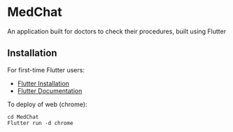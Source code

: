# MedChat

An application built for doctors to check their procedures, built using Flutter

## Installation

For first-time Flutter users:

- [Flutter Installation](https://docs.flutter.dev/get-started/install)
- [Flutter Documentation](https://docs.flutter.dev/)

To deploy of web (chrome):

```console
cd MedChat
Flutter run -d chrome
```

